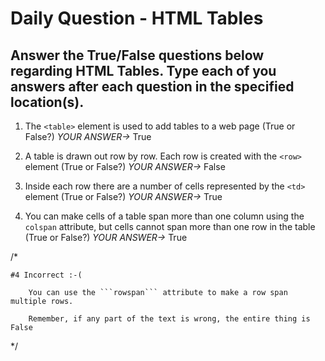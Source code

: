 # Daily Question - HTML Tables

## Answer the True/False questions below regarding HTML Tables. Type each of you answers after each question in the specified location(s).

1. The ```<table>``` element is used to add tables to a web page (True or False?) *YOUR ANSWER->* True

2. A table is drawn out row by row. Each row is created with the ```<row>``` element (True or False?) *YOUR ANSWER->* False

3. Inside each row there are a number of cells represented by the ```<td>``` element (True or False?) *YOUR ANSWER->* True

4. You can make cells of a table span more than one column using the ```colspan``` attribute, but cells cannot span more than one row in the table (True or False?) *YOUR ANSWER->* True

/*

	#4 Incorrect :-(

		You can use the ```rowspan``` attribute to make a row span multiple rows.

		Remember, if any part of the text is wrong, the entire thing is False

*/
